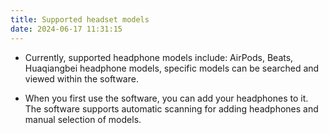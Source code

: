 ```yaml
---
title: Supported headset models
date: 2024-06-17 11:31:15
---
```


- Currently, supported headphone models include: AirPods, Beats, Huaqiangbei headphone models, specific models can be searched and viewed within the software.

- When you first use the software, you can add your headphones to it. The software supports automatic scanning for adding headphones and manual selection of models.

